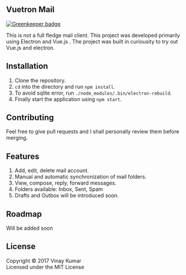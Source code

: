## Vuetron Mail

[![Greenkeeper badge](https://badges.greenkeeper.io/funcoding/vuetron-mail.svg)](https://greenkeeper.io/)

This is not a full fledge mail client. This project was developed primarily using Electron and Vue.js . 
The project was built in curiousity to try out Vue.js and electron.

## Installation
1. Clone the repository.
2. `cd` into the directory and run `npm install`.
3. To avoid sqlite error, run `./node_modules/.bin/electron-rebuild`.
4. Finally start the application using `npm start`.

## Contributing
Feel free to give pull requests and I shall personally review them before merging.

## Features
1. Add, edit, delete mail account.
2. Manual and automatic synchronization of mail folders.
3. View, compose, reply, forward messages.
4. Folders available: Inbox, Sent, Spam
5. Drafts and Outbox will be introduced soon.

## Roadmap
Will be added soon

## License
Copyright &copy; 2017 Vinay Kumar<br>
Licensed under the MIT License
